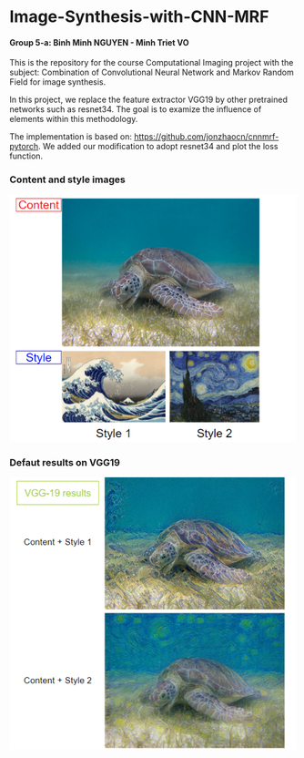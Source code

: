 # Image-Synthesis-with-CNN-MRF

#### Group 5-a: Binh Minh NGUYEN - Minh Triet VO
This is the repository for the course Computational Imaging project with the subject: Combination of Convolutional Neural Network and Markov Random Field for image synthesis.

In this project, we replace the feature extractor VGG19 by other pretrained networks such as resnet34. The goal is to examize the influence of elements within this methodology. 

The implementation is based on: https://github.com/jonzhaocn/cnnmrf-pytorch. We added our modification to adopt resnet34 and plot the loss function. 

### Content and style images

![Content and style used](images/Content_and_style.PNG)

### Defaut results on VGG19

![VGG result](images/VGG_result.PNG)
